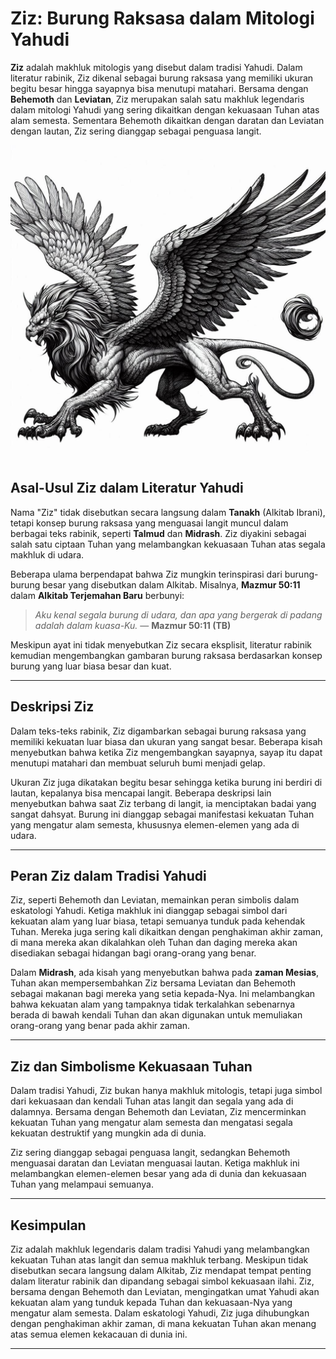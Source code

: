 # Ziz: Burung Raksasa dalam Mitologi Yahudi

**Ziz** adalah makhluk mitologis yang disebut dalam tradisi Yahudi. Dalam literatur rabinik, Ziz dikenal sebagai burung raksasa yang memiliki ukuran begitu besar hingga sayapnya bisa menutupi matahari. Bersama dengan **Behemoth** dan **Leviatan**, Ziz merupakan salah satu makhluk legendaris dalam mitologi Yahudi yang sering dikaitkan dengan kekuasaan Tuhan atas alam semesta. Sementara Behemoth dikaitkan dengan daratan dan Leviatan dengan lautan, Ziz sering dianggap sebagai penguasa langit.

![Ilustrasi Gambar Makhluk Mitologi Ziz](konten/img/makhluk_mitologi/ziz.jpg)

## Asal-Usul Ziz dalam Literatur Yahudi

Nama "Ziz" tidak disebutkan secara langsung dalam **Tanakh** (Alkitab Ibrani), tetapi konsep burung raksasa yang menguasai langit muncul dalam berbagai teks rabinik, seperti **Talmud** dan **Midrash**. Ziz diyakini sebagai salah satu ciptaan Tuhan yang melambangkan kekuasaan Tuhan atas segala makhluk di udara.

Beberapa ulama berpendapat bahwa Ziz mungkin terinspirasi dari burung-burung besar yang disebutkan dalam Alkitab. Misalnya, **Mazmur 50:11** dalam **Alkitab Terjemahan Baru** berbunyi:

> *Aku kenal segala burung di udara, dan apa yang bergerak di padang adalah dalam kuasa-Ku.*
> — **Mazmur 50:11 (TB)**

Meskipun ayat ini tidak menyebutkan Ziz secara eksplisit, literatur rabinik kemudian mengembangkan gambaran burung raksasa berdasarkan konsep burung yang luar biasa besar dan kuat.

---

## Deskripsi Ziz

Dalam teks-teks rabinik, Ziz digambarkan sebagai burung raksasa yang memiliki kekuatan luar biasa dan ukuran yang sangat besar. Beberapa kisah menyebutkan bahwa ketika Ziz mengembangkan sayapnya, sayap itu dapat menutupi matahari dan membuat seluruh bumi menjadi gelap.

Ukuran Ziz juga dikatakan begitu besar sehingga ketika burung ini berdiri di lautan, kepalanya bisa mencapai langit. Beberapa deskripsi lain menyebutkan bahwa saat Ziz terbang di langit, ia menciptakan badai yang sangat dahsyat. Burung ini dianggap sebagai manifestasi kekuatan Tuhan yang mengatur alam semesta, khususnya elemen-elemen yang ada di udara.

---

## Peran Ziz dalam Tradisi Yahudi

Ziz, seperti Behemoth dan Leviatan, memainkan peran simbolis dalam eskatologi Yahudi. Ketiga makhluk ini dianggap sebagai simbol dari kekuatan alam yang luar biasa, tetapi semuanya tunduk pada kehendak Tuhan. Mereka juga sering kali dikaitkan dengan penghakiman akhir zaman, di mana mereka akan dikalahkan oleh Tuhan dan daging mereka akan disediakan sebagai hidangan bagi orang-orang yang benar.

Dalam **Midrash**, ada kisah yang menyebutkan bahwa pada **zaman Mesias**, Tuhan akan mempersembahkan Ziz bersama Leviatan dan Behemoth sebagai makanan bagi mereka yang setia kepada-Nya. Ini melambangkan bahwa kekuatan alam yang tampaknya tidak terkalahkan sebenarnya berada di bawah kendali Tuhan dan akan digunakan untuk memuliakan orang-orang yang benar pada akhir zaman.

---

## Ziz dan Simbolisme Kekuasaan Tuhan

Dalam tradisi Yahudi, Ziz bukan hanya makhluk mitologis, tetapi juga simbol dari kekuasaan dan kendali Tuhan atas langit dan segala yang ada di dalamnya. Bersama dengan Behemoth dan Leviatan, Ziz mencerminkan kekuatan Tuhan yang mengatur alam semesta dan mengatasi segala kekuatan destruktif yang mungkin ada di dunia.

Ziz sering dianggap sebagai penguasa langit, sedangkan Behemoth menguasai daratan dan Leviatan menguasai lautan. Ketiga makhluk ini melambangkan elemen-elemen besar yang ada di dunia dan kekuasaan Tuhan yang melampaui semuanya.

---

## Kesimpulan

Ziz adalah makhluk legendaris dalam tradisi Yahudi yang melambangkan kekuatan Tuhan atas langit dan semua makhluk terbang. Meskipun tidak disebutkan secara langsung dalam Alkitab, Ziz mendapat tempat penting dalam literatur rabinik dan dipandang sebagai simbol kekuasaan ilahi. Ziz, bersama dengan Behemoth dan Leviatan, mengingatkan umat Yahudi akan kekuatan alam yang tunduk kepada Tuhan dan kekuasaan-Nya yang mengatur alam semesta. Dalam eskatologi Yahudi, Ziz juga dihubungkan dengan penghakiman akhir zaman, di mana kekuatan Tuhan akan menang atas semua elemen kekacauan di dunia ini.

---